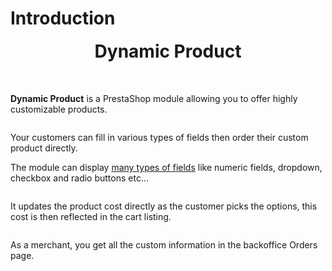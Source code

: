 # Introduction

<img srcset="/dynamicproduct/images/test.jpg 2x" class="border">

<div style="text-align: center; margin-bottom: 50px;">
  <div>
    <img srcset="/dynamicproduct/images/dynamicproduct-logo.png 2x">
  </div>
  <strong style="font-size: 2em;">Dynamic Product</strong>
</div>

**Dynamic Product** is a PrestaShop module allowing you to offer highly customizable products.

<img srcset="/dynamicproduct/images/dynamic-product-addons.jpg 2x" class="border">

Your customers can fill in various types of fields then order their custom product directly.

The module can display [many types of fields](/dynamicproduct/product-config/07-fields.md) like numeric fields,
dropdown, checkbox and radio buttons etc...

<img srcset="/dynamicproduct/images/fields-example.jpg 2x" class="border">

It updates the product cost directly as the customer picks the options, this cost is then reflected in the cart listing.

<img srcset="/dynamicproduct/images/cart.jpg 2x" class="border">

As a merchant, you get all the custom information in the backoffice Orders page.

<img srcset="/dynamicproduct/images/order.jpg 2x" class="border">
